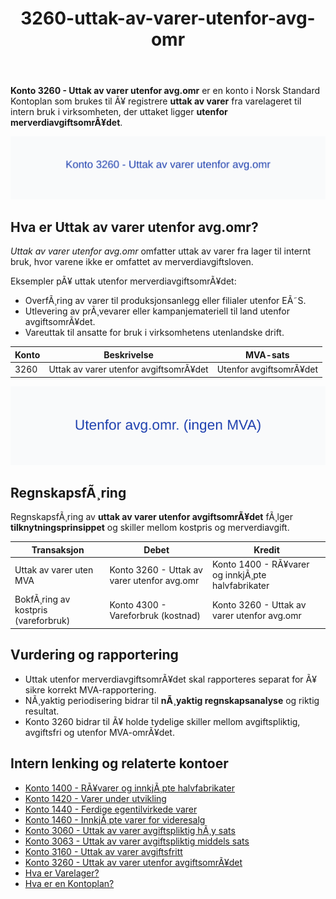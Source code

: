 ﻿---
title: "3260-uttak-av-varer-utenfor-avg-omr"
meta_title: "3260-uttak-av-varer-utenfor-avg-omr"
meta_description: '**Konto 3260 - Uttak av varer utenfor avg.omr** er en konto i Norsk Standard Kontoplan som brukes til Ã¥ registrere **uttak av varer** fra varelageret til inter...'
slug: 3260-uttak-av-varer-utenfor-avg-omr
type: blog
layout: pages/single
---

**Konto 3260 - Uttak av varer utenfor avg.omr** er en konto i Norsk Standard Kontoplan som brukes til Ã¥ registrere **uttak av varer** fra varelageret til intern bruk i virksomheten, der uttaket ligger **utenfor merverdiavgiftsomrÃ¥det**.

![Illustrasjon av Konto 3260 - Uttak av varer utenfor avg.omr](3260-uttak-av-varer-utenfor-avg-omr-image.svg)

## Hva er Uttak av varer utenfor avg.omr?

*Uttak av varer utenfor avg.omr* omfatter uttak av varer fra lager til internt bruk, hvor varene ikke er omfattet av merverdiavgiftsloven.

Eksempler pÃ¥ uttak utenfor merverdiavgiftsomrÃ¥det:
* OverfÃ¸ring av varer til produksjonsanlegg eller filialer utenfor EÃ˜S.
* Utlevering av prÃ¸vevarer eller kampanjemateriell til land utenfor avgiftsomrÃ¥det.
* Vareuttak til ansatte for bruk i virksomhetens utenlandske drift.

| Konto | Beskrivelse                             | MVA-sats               |
|-------|-----------------------------------------|------------------------|
| 3260  | Uttak av varer utenfor avgiftsomrÃ¥det | Utenfor avgiftsomrÃ¥det |

![Utenfor avg.omr. (ingen MVA)](3260-mva-utenfor-avg-omr.svg)

## RegnskapsfÃ¸ring

RegnskapsfÃ¸ring av **uttak av varer utenfor avgiftsomrÃ¥det** fÃ¸lger **tilknytningsprinsippet** og skiller mellom kostpris og merverdiavgift.

| Transaksjon                        | Debet                                       | Kredit                                 |
|------------------------------------|---------------------------------------------|----------------------------------------|
| Uttak av varer uten MVA            | Konto 3260 - Uttak av varer utenfor avg.omr | Konto 1400 - RÃ¥varer og innkjÃ¸pte halvfabrikater |
| BokfÃ¸ring av kostpris (vareforbruk) | Konto 4300 - Vareforbruk (kostnad)          | Konto 3260 - Uttak av varer utenfor avg.omr |

## Vurdering og rapportering

* Uttak utenfor merverdiavgiftsomrÃ¥det skal rapporteres separat for Ã¥ sikre korrekt MVA-rapportering.
* NÃ¸yaktig periodisering bidrar til **nÃ¸yaktig regnskapsanalyse** og riktig resultat.
* Konto 3260 bidrar til Ã¥ holde tydelige skiller mellom avgiftspliktig, avgiftsfri og utenfor MVA-omrÃ¥det.

## Intern lenking og relaterte kontoer

* [Konto 1400 - RÃ¥varer og innkjÃ¸pte halvfabrikater](/blogs/kontoplan/1400-raavarer-og-innkjopte-halvfabrikater "Konto 1400 - RÃ¥varer og innkjÃ¸pte halvfabrikater")
* [Konto 1420 - Varer under utvikling](/blogs/kontoplan/1420-varer-under-utvikling "Konto 1420 - Varer under utvikling")
* [Konto 1440 - Ferdige egentilvirkede varer](/blogs/kontoplan/1440-ferdige-egentilvirkede-varer "Konto 1440 - Ferdige egentilvirkede varer")
* [Konto 1460 - InnkjÃ¸pte varer for videresalg](/blogs/kontoplan/1460-innkjopte-varer-for-videresalg "Konto 1460 - InnkjÃ¸pte varer for videresalg")
* [Konto 3060 - Uttak av varer avgiftspliktig hÃ¸y sats](/blogs/kontoplan/3060-uttak-av-varer-avgiftspliktig-hoy-sats "Konto 3060 - Uttak av varer avgiftspliktig hÃ¸y sats")
* [Konto 3063 - Uttak av varer avgiftspliktig middels sats](/blogs/kontoplan/3063-uttak-av-varer-avgiftspliktig-middels-sats "Konto 3063 - Uttak av varer avgiftspliktig middels sats")
* [Konto 3160 - Uttak av varer avgiftsfritt](/blogs/kontoplan/3160-uttak-av-varer-avgiftsfritt "Konto 3160 - Uttak av varer avgiftsfritt")
* [Konto 3260 - Uttak av varer utenfor avgiftsomrÃ¥det](/blogs/kontoplan/3260-uttak-av-varer-utenfor-avg-omr "Konto 3260 - Uttak av varer utenfor avgiftsomrÃ¥det")
* [Hva er Varelager?](/blogs/regnskap/hva-er-varelager "Hva er Varelager? Komplett Guide til LagerfÃ¸ring og Verdivurdering")
* [Hva er en Kontoplan?](/blogs/regnskap/hva-er-kontoplan "Hva er en Kontoplan? Komplett Guide til Kontoplaner i Norsk Regnskap")

